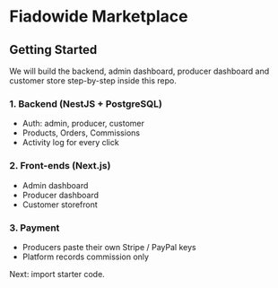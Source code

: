 # Fiadowide Marketplace

## Getting Started
We will build the backend, admin dashboard, producer dashboard and customer store step-by-step inside this repo.

### 1. Backend (NestJS + PostgreSQL)
- Auth: admin, producer, customer
- Products, Orders, Commissions
- Activity log for every click

### 2. Front-ends (Next.js)
- Admin dashboard
- Producer dashboard
- Customer storefront

### 3. Payment
- Producers paste their own Stripe / PayPal keys
- Platform records commission only

Next: import starter code.
